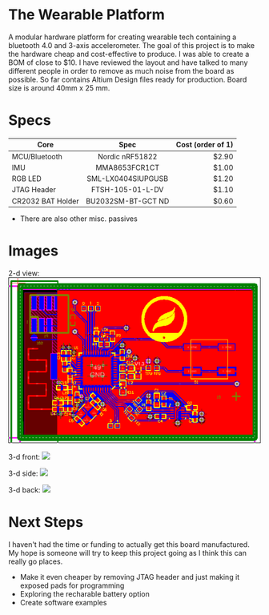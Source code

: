 # The Wearable Platform
A modular hardware platform for creating wearable tech containing a bluetooth 4.0 and 3-axis accelerometer. The goal of this project is to make the hardware cheap and cost-effective to produce. I was able to create a BOM of close to $10. I have reviewed the layout and have talked to many different people in order to remove as much noise from the board as possible. So far contains Altium Design files ready for production. Board size is around 40mm x 25 mm.

# Specs
| Core              | Spec                  | Cost (order of 1)  |
| ------------------|:-----------------:    | ------------------:|
| MCU/Bluetooth     | Nordic nRF51822       | $2.90             |
| IMU               | MMA8653FCR1CT         | $1.00             |
| RGB LED           | SML-LX0404SIUPGUSB    | $1.20             |
| JTAG Header       | FTSH-105-01-L-DV      | $1.10             |
| CR2032 BAT Holder | BU2032SM-BT-GCT ND    | $0.60             |

+ There are also other misc. passives

# Images

2-d view: ![](/Hardware/Media/2d.png)

3-d front: ![](/Hardware/Media/3d-front.png)

3-d side: ![](/Hardware/Media/3d-side.png)

3-d back: ![](/Hardware/Media/3d-back.png)

# Next Steps
I haven't had the time or funding to actually get this board manufactured. My hope is someone will try to keep this project going as I think this can really go places.
- Make it even cheaper by removing JTAG header and just making it exposed pads for programming
- Exploring the recharable battery option
- Create software examples